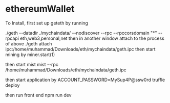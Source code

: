 # ethereumWallet
To Install, first set up geteth by running 

./geth --datadir ./mychaindata/ --nodiscover --rpc --rpccorsdomain "*" --rpcapi eth,web3,personal,net
then in another window attach to the process of above 
./geth attach ipc:/home/muhammad/Downloads/eth/mychaindata/geth.ipc then start mining by miner.start(1)

then start mist 
mist --rpc /home/muhammad/Downloads/eth/mychaindata/geth.ipc

then start application by 
ACCOUNT_PASSWORD=MySup4P@ssw0rd truffle deploy

then run front end
npm run dev

